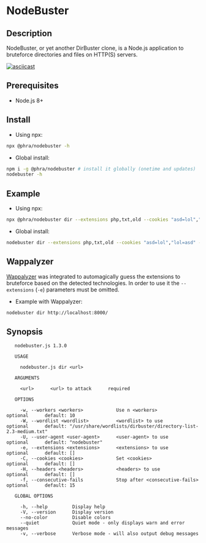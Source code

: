 # NodeBuster

## Description

NodeBuster, or yet another DirBuster clone, is a Node.js application to bruteforce directories and files on HTTP(S) servers.

[![asciicast](https://asciinema.org/a/VFKMpmV7URVPpjk9odcEaSsW4.png)](https://asciinema.org/a/VFKMpmV7URVPpjk9odcEaSsW4)

## Prerequisites

- Node.js 8+

## Install

- Using npx:

```bash
npx @phra/nodebuster -h
```

- Global install:

```bash
npm i -g @phra/nodebuster # install it globally (onetime and updates)
nodebuster -h
```

## Example

- Using npx:

```bash
npx @phra/nodebuster dir --extensions php,txt,old --cookies "asd=lol","lol=asd" --user-agent "nodebuster" http://localhost:8000/
```

- Global install:

```bash
nodebuster dir --extensions php,txt,old --cookies "asd=lol","lol=asd" --user-agent "nodebuster" http://localhost:8000/
```

## Wappalyzer
[Wappalyzer](https://github.com/AliasIO/Wappalyzer) was integrated to automagically guess the extensions to bruteforce based on the detected technologies. In order to use it the `--extensions` (`-e`) parameters must be omitted.

- Example with Wappalyzer:

```bash
nodebuster dir http://localhost:8000/
```

## Synopsis


```
   nodebuster.js 1.3.0 

   USAGE

     nodebuster.js dir <url>

   ARGUMENTS

     <url>      <url> to attack      required      

   OPTIONS

     -w, --workers <workers>            Use n <workers>                     optional      default: 10                                                            
     -W, --wordlist <wordlist>          <wordlist> to use                   optional      default: "/usr/share/wordlists/dirbuster/directory-list-2.3-medium.txt"
     -U, --user-agent <user-agent>      <user-agent> to use                 optional      default: "nodebuster"                                                  
     -e, --extensions <extensions>      <extensions> to use                 optional      default: []                                                            
     -C, --cookies <cookies>            Set <cookies>                       optional      default: []                                                            
     -H, --headers <headers>            <headers> to use                    optional      default: []                                                            
     -f, --consecutive-fails            Stop after <consecutive-fails>      optional      default: 15                                                            

   GLOBAL OPTIONS

     -h, --help         Display help                                      
     -V, --version      Display version                                   
     --no-color         Disable colors                                    
     --quiet            Quiet mode - only displays warn and error messages
     -v, --verbose      Verbose mode - will also output debug messages  
```
